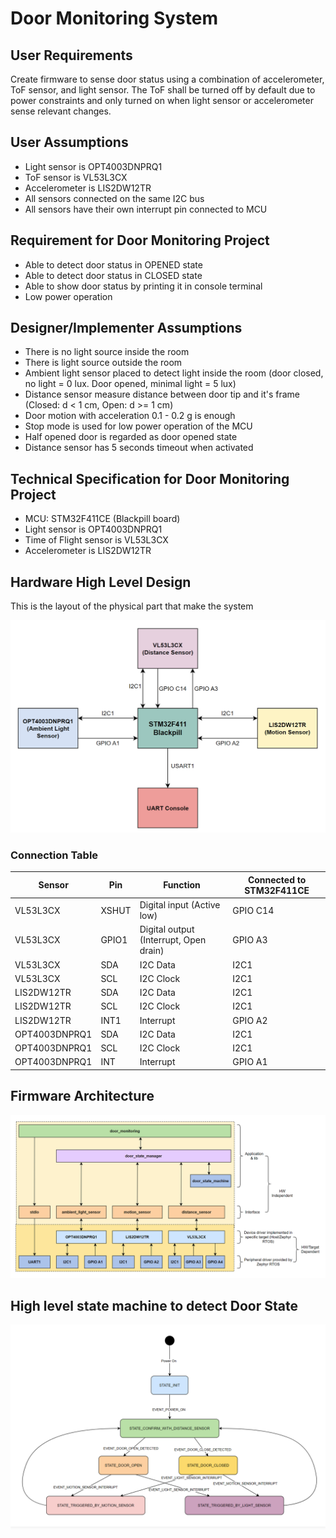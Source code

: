 # Door Monitoring System


## User Requirements

Create firmware to sense door status using a combination of accelerometer, ToF sensor, and light sensor. The ToF shall be turned off by default due to power constraints and only turned on when light sensor or accelerometer sense relevant changes.

## User Assumptions

- Light sensor is OPT4003DNPRQ1
- ToF sensor is VL53L3CX
- Accelerometer is LIS2DW12TR
- All sensors connected on the same I2C bus
- All sensors have their own interrupt pin connected to MCU

## Requirement for Door Monitoring Project

- Able to detect door status in OPENED state
- Able to detect door status in CLOSED state
- Able to show door status by printing it in console terminal
- Low power operation

## Designer/Implementer Assumptions

- There is no light source inside the room
- There is light source outside the room
- Ambient light sensor placed to detect light inside the room (door closed, no light = 0 lux. Door opened, minimal light = 5 lux)
- Distance sensor measure distance between door tip and it's frame (Closed: d < 1 cm, Open: d >= 1 cm)
- Door motion with acceleration 0.1 - 0.2 g is enough
- Stop mode is used for low power operation of the MCU
- Half opened door is regarded as door opened state
- Distance sensor has 5 seconds timeout when activated


## Technical Specification for Door Monitoring Project

- MCU: STM32F411CE (Blackpill board)
- Light sensor is OPT4003DNPRQ1
- Time of Flight sensor is VL53L3CX
- Accelerometer is LIS2DW12TR

## Hardware High Level Design

This is the layout of the physical part that make the system

<p align="center">
  <img src="images/hw-high-level-design.png" alt="HW High-level Design">
</p>

### Connection Table

| Sensor | Pin | Function | Connected to STM32F411CE |
|--------|-----|----------|--------------|
| VL53L3CX | XSHUT | Digital input (Active low) | GPIO C14 |
| VL53L3CX | GPIO1 | Digital output (Interrupt, Open drain) | GPIO A3 |
| VL53L3CX | SDA | I2C Data | I2C1 |
| VL53L3CX | SCL | I2C Clock | I2C1 |
| LIS2DW12TR | SDA | I2C Data | I2C1 |
| LIS2DW12TR | SCL | I2C Clock | I2C1 |
| LIS2DW12TR | INT1 | Interrupt | GPIO A2 |
| OPT4003DNPRQ1 | SDA | I2C Data | I2C1 |
| OPT4003DNPRQ1 | SCL | I2C Clock | I2C1 |
| OPT4003DNPRQ1 | INT | Interrupt | GPIO A1 |

## Firmware Architecture

<p align="center">
  <img src="images/fw-arch.png" alt="Firmware Architecture Diagram">
</p>


## High level state machine to detect Door State

<p align="center">
  <img src="images/state-machine.png" alt="State Machine Diagram">
</p>
